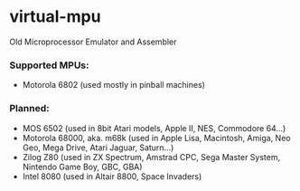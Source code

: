 # virtual-mpu
Old Microprocessor Emulator and Assembler

### Supported MPUs:

- Motorola 6802 (used mostly in pinball machines)

### Planned:

- MOS 6502 (used in 8bit Atari models, Apple II, NES, Commodore 64...)
- Motorola 68000, aka. m68k (used in Apple Lisa, Macintosh, Amiga, Neo Geo, Mega Drive, Atari Jaguar, Saturn...)
- Zilog Z80 (used in ZX Spectrum, Amstrad CPC, Sega Master System, Nintendo Game Boy, GBC, GBA)
- Intel 8080 (used in Altair 8800, Space Invaders)
